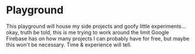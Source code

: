 # Playground
This playground will house my side projects and goofy little experiments… okay, truth be told, this is me trying to work around the limit Google Firebase has on how many projects I can probably have for free, but maybe this won't be necessary. Time & experience will tell.